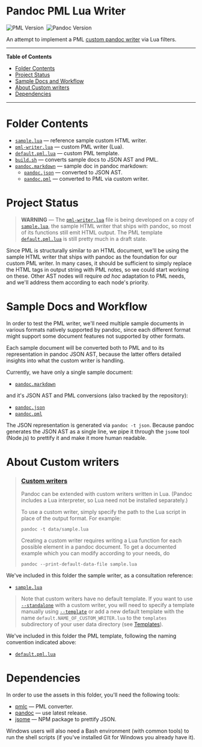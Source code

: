 # Pandoc PML Lua Writer

![PML Version][pml badge]&nbsp;
![Pandoc Version][pandoc badge]

An attempt to implement a PML [custom pandoc writer] via Lua filters.

-----

**Table of Contents**

<!-- MarkdownTOC autolink="true" bracket="round" autoanchor="false" lowercase="only_ascii" uri_encoding="true" levels="1,2,3" -->

- [Folder Contents](#folder-contents)
- [Project Status](#project-status)
- [Sample Docs and Workflow](#sample-docs-and-workflow)
- [About Custom writers](#about-custom-writers)
- [Dependencies](#dependencies)

<!-- /MarkdownTOC -->

-----

# Folder Contents

- [`sample.lua`][sample.lua] — reference sample custom HTML writer.
- [`pml-writer.lua`][pml-writer.lua] — custom PML writer (Lua).
- [`default.pml.lua`][default.pml.lua] — custom PML template.
- [`build.sh`][build.sh] — converts sample docs to JSON AST and PML.
- [`pandoc.markdown`][pandoc.markdown] — sample doc in pandoc markdown:
    + [`pandoc.json`][pandoc.json] — converted to JSON AST.
    + [`pandoc.pml`][pandoc.pml] — converted to PML via custom writer.

# Project Status

> **WARNING** — The [`pml-writer.lua`][pml-writer.lua] file is being developed on a copy of [`sample.lua`][sample.lua], the sample HTML writer that ships with pandoc, so most of its functions still emit HTML output.
> The PML template [`default.pml.lua`][default.pml.lua] is still pretty much in a draft state.

Since PML is structurally similar to an HTML document, we'll be using the sample HTML writer that ships with pandoc as the foundation for our custom PML writer.
In many cases, it should be sufficient to simply replace the HTML tags in output string with PML notes, so we could start working on these.
Other AST nodes will require _ad hoc_ adaptation to PML needs, and we'll address them according to each node's priority.


# Sample Docs and Workflow

In order to test the PML writer, we'll need multiple sample documents in various formats natively supported by pandoc, since each different format might support some document features not supported by other formats.

Each sample document will be converted both to PML and to its representation in pandoc JSON AST, because the latter offers detailed insights into what the custom writer is handling.

Currently, we have only a single sample document:

- [`pandoc.markdown`][pandoc.markdown]

and it's JSON AST and PML conversions (also tracked by the repository):

- [`pandoc.json`][pandoc.json]
- [`pandoc.pml`][pandoc.pml]

The JSON representation is generated via `pandoc -t json`.
Because pandoc generates the JSON AST as a single line, we pipe it through the `jsome` tool (Node.js) to prettify it and make it more human readable.


# About Custom writers

> ### [Custom writers]
>
> Pandoc can be extended with custom writers written in Lua.
> (Pandoc includes a Lua interpreter, so Lua need not be installed separately.)
>
> To use a custom writer, simply specify the path to the Lua script in place of the output format. For example:
>
> ```
> pandoc -t data/sample.lua
> ```
>
> Creating a custom writer requires writing a Lua function for each possible element in a pandoc document.
> To get a documented example which you can modify according to your needs, do
>
> ```
> pandoc --print-default-data-file sample.lua
> ```

We've included in this folder the sample writer, as a consultation reference:

- [`sample.lua`][sample.lua]

> Note that custom writers have no default template.
> If you want to use [`--standalone`][--standalone] with a custom writer, you will need to specify a template manually using [`--template`][--template] or add a new default template with the name `default.NAME_OF_CUSTOM_WRITER.lua` to the `templates` subdirectory of your user data directory (see [Templates]).

We've included in this folder the PML template, following the naming convention indicated above:

- [`default.pml.lua`][default.pml.lua]


# Dependencies

In order to use the assets in this folder, you'll need the following tools:

- [pmlc] — PML converter.
- [pandoc][pandoc install] — use latest release.
- [jsome] — NPM package to prettify JSON.

Windows users will also need a Bash environment (with common tools) to run the shell scripts (if you've installed Git for Windows you already have it).

<!-----------------------------------------------------------------------------
                               REFERENCE LINKS
------------------------------------------------------------------------------>

[jsome]: https://www.npmjs.com/package/jsome "jsome package at NPM"
[pmlc]: https://www.pml-lang.dev/downloads/install.html "PML Converter download page"

<!-- pandoc -->

[pandoc]: https://pandoc.org "Visit pandoc website"
[pandoc install]: https://pandoc.org/installing.html "Visit pandoc download page"

[custom pandoc writer]: https://pandoc.org/MANUAL.html#custom-writers "Pandoc User's Guide » Custom writers"
[Custom writers]: https://pandoc.org/MANUAL.html#custom-writers "Pandoc User's Guide » Custom writers"

[--standalone]: https://pandoc.org/MANUAL.html#option--standalone "Pandoc User's Guide » '--standalone' option"
[--template]: https://pandoc.org/MANUAL.html#option--template "Pandoc User's Guide » '--template' option"
[Templates]: https://pandoc.org/MANUAL.html#templates "Pandoc User's Guide » Templates"

<!-- badges -->

[pml badge]: https://img.shields.io/badge/PML-1.4.0-yellow "Last tested with PML 1.4.0"
[pandoc badge]: https://img.shields.io/badge/pandoc-2.13-yellow "Last tested with pandoc 2.13"

<!-- project files -->

[build.sh]: ./build.sh "View builder script"
[default.pml.lua]: ./default.pml.lua "pandoc template for custom PML writer"
[pandoc.json]: ./pandoc.json "ample pandoc markdown doc converted to JSON AST"
[pandoc.markdown]: ./pandoc.markdown "Sample doc in pandoc markdown"
[pandoc.pml]: ./pandoc.pml "Sample pandoc markdown doc converted to PML"
[pml-writer.lua]: ./pml-writer.lua "Custom PML writer"
[sample.lua]: ./sample.lua "Sample HTML writer"

<!-- EOF -->
